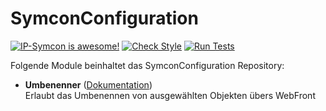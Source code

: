 # SymconConfiguration

[![IP-Symcon is awesome!](https://img.shields.io/badge/IP--Symcon-4.4-blue.svg)](https://www.symcon.de)
[![Check Style](https://github.com/symcon/SymconConfiguration/workflows/Check%20Style/badge.svg)](https://github.com/symcon/SymconConfiguration/actions)
[![Run Tests](https://github.com/symcon/SymconConfiguration/workflows/Run%20Tests/badge.svg)](https://github.com/symcon/SymconConfiguration/actions)

Folgende Module beinhaltet das SymconConfiguration Repository:

- __Umbenenner__ ([Dokumentation](Umbenenner))  
	Erlaubt das Umbenennen von ausgewählten Objekten übers WebFront
